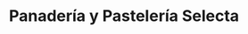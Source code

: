 ---
title: "Panadería y Pastelería Selecta"
url: /circasia/panaderia-y-pasteleria-selecta/
shop: Bäckerei
---